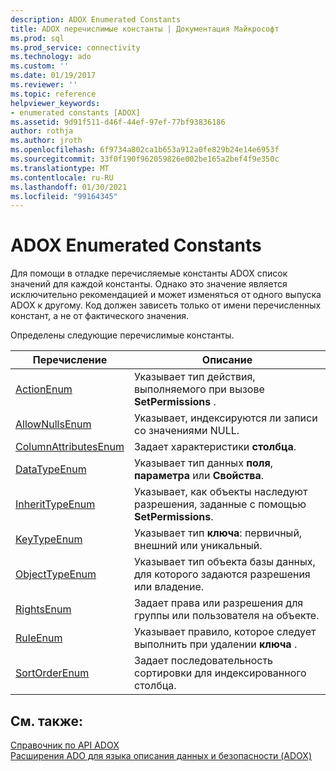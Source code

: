 ```yaml
---
description: ADOX Enumerated Constants
title: ADOX перечислимые константы | Документация Майкрософт
ms.prod: sql
ms.prod_service: connectivity
ms.technology: ado
ms.custom: ''
ms.date: 01/19/2017
ms.reviewer: ''
ms.topic: reference
helpviewer_keywords:
- enumerated constants [ADOX]
ms.assetid: 9d91f511-d46f-44ef-97ef-77bf93836186
author: rothja
ms.author: jroth
ms.openlocfilehash: 6f9734a802ca1b653a912a0fe829b24e14e6953f
ms.sourcegitcommit: 33f0f190f962059826e002be165a2bef4f9e350c
ms.translationtype: MT
ms.contentlocale: ru-RU
ms.lasthandoff: 01/30/2021
ms.locfileid: "99164345"
---
```

# <a name="adox-enumerated-constants"></a>ADOX Enumerated Constants
Для помощи в отладке перечисляемые константы ADOX список значений для каждой константы. Однако это значение является исключительно рекомендацией и может изменяться от одного выпуска ADOX к другому. Код должен зависеть только от имени перечисленных констант, а не от фактического значения.  
  
 Определены следующие перечислимые константы.  
  
|Перечисление|Описание|  
|-----------------|-----------------|  
|[ActionEnum](./actionenum.md)|Указывает тип действия, выполняемого при вызове **SetPermissions** .|  
|[AllowNullsEnum](./allownullsenum.md)|Указывает, индексируются ли записи со значениями NULL.|  
|[ColumnAttributesEnum](./columnattributesenum.md)|Задает характеристики **столбца**.|  
|[DataTypeEnum](../ado-api/datatypeenum.md)|Указывает тип данных **поля**, **параметра** или **Свойства**.|  
|[InheritTypeEnum](./inherittypeenum.md)|Указывает, как объекты наследуют разрешения, заданные с помощью **SetPermissions**.|  
|[KeyTypeEnum](./keytypeenum.md)|Указывает тип **ключа**: первичный, внешний или уникальный.|  
|[ObjectTypeEnum](./objecttypeenum.md)|Указывает тип объекта базы данных, для которого задаются разрешения или владение.|  
|[RightsEnum](./rightsenum.md)|Задает права или разрешения для группы или пользователя на объекте.|  
|[RuleEnum](./ruleenum.md)|Указывает правило, которое следует выполнить при удалении **ключа** .|  
|[SortOrderEnum](./sortorderenum.md)|Задает последовательность сортировки для индексированного столбца.|  
  
## <a name="see-also"></a>См. также:  
 [Справочник по API ADOX](./adox-object-model.md)   
 [Расширения ADO для языка описания данных и безопасности (ADOX)](../../guide/extensions/ado-extensions-for-data-definition-language-and-security-adox.md)